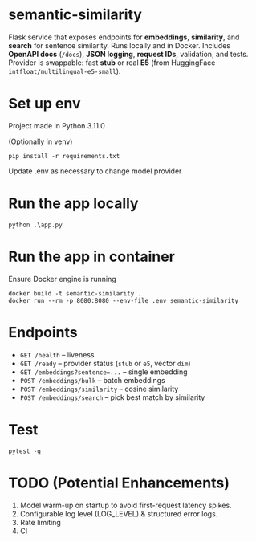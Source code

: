 # semantic-similarity
Flask service that exposes endpoints for **embeddings**, **similarity**, and **search** for sentence similarity. 
Runs locally and in Docker. Includes **OpenAPI docs** (`/docs`), **JSON logging**, **request IDs**, validation, and tests.
Provider is swappable: fast **stub** or real **E5** (from HuggingFace `intfloat/multilingual-e5-small`).

# Set up env
Project made in Python 3.11.0

(Optionally in venv)

```pip install -r requirements.txt```

Update .env as necessary to change model provider

# Run the app locally
```python .\app.py```

# Run the app in container
Ensure Docker engine is running

```
docker build -t semantic-similarity .
docker run --rm -p 8080:8080 --env-file .env semantic-similarity
```

# Endpoints
  - `GET /health` – liveness
  - `GET /ready` – provider status (`stub` or `e5`, vector `dim`)
  - `GET /embeddings?sentence=...` – single embedding
  - `POST /embeddings/bulk` – batch embeddings
  - `POST /embeddings/similarity` – cosine similarity
  - `POST /embeddings/search` – pick best match by similarity

# Test
```pytest -q```

# TODO (Potential Enhancements)
1. Model warm-up on startup to avoid first-request latency spikes.
1. Configurable log level (LOG_LEVEL) & structured error logs.
1. Rate limiting
1. CI